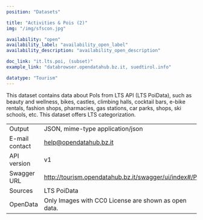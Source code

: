 ```yaml
---
position: "Datasets"

title: "Activities & Pois (2)"
img: "/img/sfscon.jpg"

availability: "open"
availability_label: "availability_open_label"
availability_description: "availability_open_description"

doc_link: "it.lts.poi, (subset)"
example_link: "databrowser.opendatahub.bz.it, suedtirol.info"

datatype: "Tourism"
---
```


This dataset contains data about PoIs from LTS API (LTS PoiData), such as beauty and wellness, bikes, castles, climbing halls, cocktail bars, e-bike rentals, fashion shops, pharmacies, gas stations, car parks, shops, ski schools, etc. This dataset offers LTS categorization.

|                |                                                        |
| :------------- | ------------------------------------------------------ |
| Output         | JSON, mime-type application/json                       |
| E-mail contact | help@opendatahub.bz.it                                 |
| API version    | v1                                                     |
| Swagger URL    | http://tourism.opendatahub.bz.it/swagger/ui/index#/Poi |
| Sources        | LTS PoiData                                            |
| OpenData       | Only Images with CC0 License are shown as open data.   |
